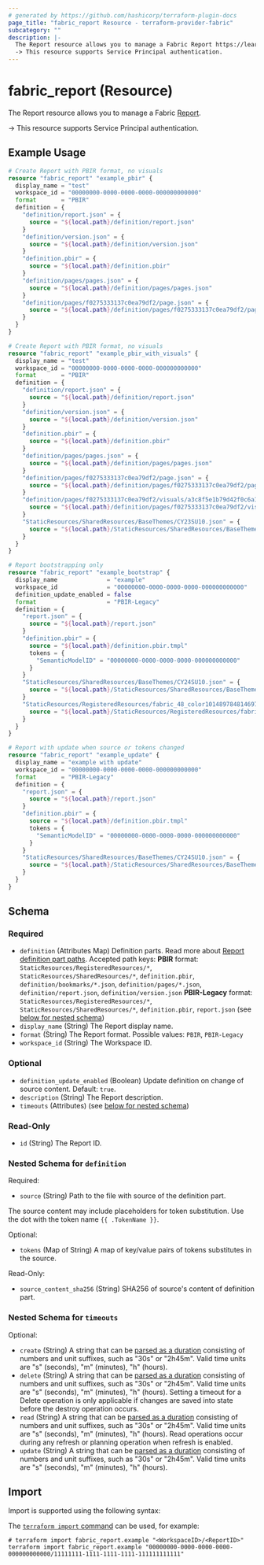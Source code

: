 ```yaml
---
# generated by https://github.com/hashicorp/terraform-plugin-docs
page_title: "fabric_report Resource - terraform-provider-fabric"
subcategory: ""
description: |-
  The Report resource allows you to manage a Fabric Report https://learn.microsoft.com/power-bi/developer/projects/projects-report.
  -> This resource supports Service Principal authentication.
---
```


# fabric_report (Resource)

The Report resource allows you to manage a Fabric [Report](https://learn.microsoft.com/power-bi/developer/projects/projects-report).

-> This resource supports Service Principal authentication.

## Example Usage

```terraform
# Create Report with PBIR format, no visuals
resource "fabric_report" "example_pbir" {
  display_name = "test"
  workspace_id = "00000000-0000-0000-0000-000000000000"
  format       = "PBIR"
  definition = {
    "definition/report.json" = {
      source = "${local.path}/definition/report.json"
    }
    "definition/version.json" = {
      source = "${local.path}/definition/version.json"
    }
    "definition.pbir" = {
      source = "${local.path}/definition.pbir"
    }
    "definition/pages/pages.json" = {
      source = "${local.path}/definition/pages/pages.json"
    }
    "definition/pages/f0275333137c0ea79df2/page.json" = {
      source = "${local.path}/definition/pages/f0275333137c0ea79df2/page.json"
    }
  }
}

# Create Report with PBIR format, no visuals
resource "fabric_report" "example_pbir_with_visuals" {
  display_name = "test"
  workspace_id = "00000000-0000-0000-0000-000000000000"
  format       = "PBIR"
  definition = {
    "definition/report.json" = {
      source = "${local.path}/definition/report.json"
    }
    "definition/version.json" = {
      source = "${local.path}/definition/version.json"
    }
    "definition.pbir" = {
      source = "${local.path}/definition.pbir"
    }
    "definition/pages/pages.json" = {
      source = "${local.path}/definition/pages/pages.json"
    }
    "definition/pages/f0275333137c0ea79df2/page.json" = {
      source = "${local.path}/definition/pages/f0275333137c0ea79df2/page.json"
    }
    "definition/pages/f0275333137c0ea79df2/visuals/a3c8f5e1b79d42f0c6a1/visual.json" = {
      source = "${local.path}/definition/pages/f0275333137c0ea79df2/visuals/a3c8f5e1b79d42f0c6a1/visual.json"
    }
    "StaticResources/SharedResources/BaseThemes/CY23SU10.json" = {
      source = "${local.path}/StaticResources/SharedResources/BaseThemes/CY23SU10.json"
    }
  }
}

# Report bootstrapping only
resource "fabric_report" "example_bootstrap" {
  display_name              = "example"
  workspace_id              = "00000000-0000-0000-0000-000000000000"
  definition_update_enabled = false
  format                    = "PBIR-Legacy"
  definition = {
    "report.json" = {
      source = "${local.path}/report.json"
    }
    "definition.pbir" = {
      source = "${local.path}/definition.pbir.tmpl"
      tokens = {
        "SemanticModelID" = "00000000-0000-0000-0000-000000000000"
      }
    }
    "StaticResources/SharedResources/BaseThemes/CY24SU10.json" = {
      source = "${local.path}/StaticResources/SharedResources/BaseThemes/CY24SU10.json"
    }
    "StaticResources/RegisteredResources/fabric_48_color10148978481469717.png" = {
      source = "${local.path}/StaticResources/RegisteredResources/fabric_48_color10148978481469717.png"
    }
  }
}

# Report with update when source or tokens changed
resource "fabric_report" "example_update" {
  display_name = "example with update"
  workspace_id = "00000000-0000-0000-0000-000000000000"
  format       = "PBIR-Legacy"
  definition = {
    "report.json" = {
      source = "${local.path}/report.json"
    }
    "definition.pbir" = {
      source = "${local.path}/definition.pbir.tmpl"
      tokens = {
        "SemanticModelID" = "00000000-0000-0000-0000-000000000000"
      }
    }
    "StaticResources/SharedResources/BaseThemes/CY24SU10.json" = {
      source = "${local.path}/StaticResources/SharedResources/BaseThemes/CY24SU10.json"
    }
  }
}
```

<!-- schema generated by tfplugindocs -->
## Schema

### Required

- `definition` (Attributes Map) Definition parts. Read more about [Report definition part paths](https://learn.microsoft.com/rest/api/fabric/articles/item-management/definitions/report-definition). Accepted path keys: **PBIR** format: `StaticResources/RegisteredResources/*`, `StaticResources/SharedResources/*`, `definition.pbir`, `definition/bookmarks/*.json`, `definition/pages/*.json`, `definition/report.json`, `definition/version.json` **PBIR-Legacy** format: `StaticResources/RegisteredResources/*`, `StaticResources/SharedResources/*`, `definition.pbir`, `report.json` (see [below for nested schema](#nestedatt--definition))
- `display_name` (String) The Report display name.
- `format` (String) The Report format. Possible values: `PBIR`, `PBIR-Legacy`
- `workspace_id` (String) The Workspace ID.

### Optional

- `definition_update_enabled` (Boolean) Update definition on change of source content. Default: `true`.
- `description` (String) The Report description.
- `timeouts` (Attributes) (see [below for nested schema](#nestedatt--timeouts))

### Read-Only

- `id` (String) The Report ID.

<a id="nestedatt--definition"></a>

### Nested Schema for `definition`

Required:

- `source` (String) Path to the file with source of the definition part.

The source content may include placeholders for token substitution. Use the dot with the token name `{{ .TokenName }}`.

Optional:

- `tokens` (Map of String) A map of key/value pairs of tokens substitutes in the source.

Read-Only:

- `source_content_sha256` (String) SHA256 of source's content of definition part.

<a id="nestedatt--timeouts"></a>

### Nested Schema for `timeouts`

Optional:

- `create` (String) A string that can be [parsed as a duration](https://pkg.go.dev/time#ParseDuration) consisting of numbers and unit suffixes, such as "30s" or "2h45m". Valid time units are "s" (seconds), "m" (minutes), "h" (hours).
- `delete` (String) A string that can be [parsed as a duration](https://pkg.go.dev/time#ParseDuration) consisting of numbers and unit suffixes, such as "30s" or "2h45m". Valid time units are "s" (seconds), "m" (minutes), "h" (hours). Setting a timeout for a Delete operation is only applicable if changes are saved into state before the destroy operation occurs.
- `read` (String) A string that can be [parsed as a duration](https://pkg.go.dev/time#ParseDuration) consisting of numbers and unit suffixes, such as "30s" or "2h45m". Valid time units are "s" (seconds), "m" (minutes), "h" (hours). Read operations occur during any refresh or planning operation when refresh is enabled.
- `update` (String) A string that can be [parsed as a duration](https://pkg.go.dev/time#ParseDuration) consisting of numbers and unit suffixes, such as "30s" or "2h45m". Valid time units are "s" (seconds), "m" (minutes), "h" (hours).

## Import

Import is supported using the following syntax:

The [`terraform import` command](https://developer.hashicorp.com/terraform/cli/commands/import) can be used, for example:

```shell
# terraform import fabric_report.example "<WorkspaceID>/<ReportID>"
terraform import fabric_report.example "00000000-0000-0000-0000-000000000000/11111111-1111-1111-1111-111111111111"
```
